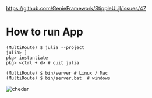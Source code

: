 https://github.com/GenieFramework/StippleUI.jl/issues/47

# How to run App
```
(MultiRoute) $ julia --project
julia> ]
pkg> instantiate
pkg> <ctrl + d> # quit julia

(MultiRoute) $ bin/server # Linux / Mac
(MultiRoute) $ bin/server.bat  # windows
```

![chedar](https://user-images.githubusercontent.com/8083613/155683117-2d019f42-baee-47d3-8862-cc757b4adeb2.gif)


